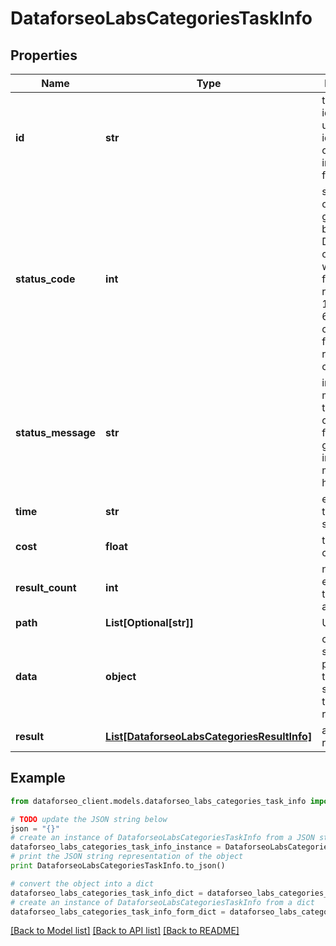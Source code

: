 # DataforseoLabsCategoriesTaskInfo


## Properties

Name | Type | Description | Notes
------------ | ------------- | ------------- | -------------
**id** | **str** | task identifier unique task identifier in our system in the UUID format | [optional] 
**status_code** | **int** | status code of the task generated by DataForSEO, can be within the following range: 10000-60000 you can find the full list of the response codes here | [optional] 
**status_message** | **str** | informational message of the task you can find the full list of general informational messages here | [optional] 
**time** | **str** | execution time, seconds | [optional] 
**cost** | **float** | total tasks cost, USD | [optional] 
**result_count** | **int** | number of elements in the result array | [optional] 
**path** | **List[Optional[str]]** | URL path | [optional] 
**data** | **object** | contains the same parameters that you specified in the POST request | [optional] 
**result** | [**List[DataforseoLabsCategoriesResultInfo]**](DataforseoLabsCategoriesResultInfo.md) | array of results | [optional] 

## Example

```python
from dataforseo_client.models.dataforseo_labs_categories_task_info import DataforseoLabsCategoriesTaskInfo

# TODO update the JSON string below
json = "{}"
# create an instance of DataforseoLabsCategoriesTaskInfo from a JSON string
dataforseo_labs_categories_task_info_instance = DataforseoLabsCategoriesTaskInfo.from_json(json)
# print the JSON string representation of the object
print DataforseoLabsCategoriesTaskInfo.to_json()

# convert the object into a dict
dataforseo_labs_categories_task_info_dict = dataforseo_labs_categories_task_info_instance.to_dict()
# create an instance of DataforseoLabsCategoriesTaskInfo from a dict
dataforseo_labs_categories_task_info_form_dict = dataforseo_labs_categories_task_info.from_dict(dataforseo_labs_categories_task_info_dict)
```
[[Back to Model list]](../README.md#documentation-for-models) [[Back to API list]](../README.md#documentation-for-api-endpoints) [[Back to README]](../README.md)


